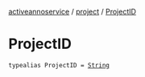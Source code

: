 [activeannoservice](../index.md) / [project](index.md) / [ProjectID](./-project-i-d.md)

# ProjectID

`typealias ProjectID = `[`String`](https://kotlinlang.org/api/latest/jvm/stdlib/kotlin/-string/index.html)